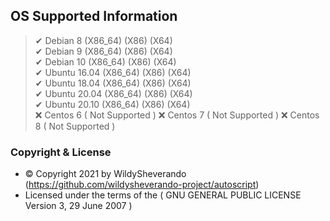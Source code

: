 
## OS Supported Information

> ✔ Debian 8 (X86_64) (X86) (X64)<br>
> ✔ Debian 9 (X86_64) (X86) (X64)<br>
> ✔ Debian 10 (X86_64) (X86) (X64)<br>
> ✔ Ubuntu 16.04 (X86_64) (X86) (X64)<br>
> ✔ Ubuntu 18.04 (X86_64) (X86) (X64)<br>
> ✔ Ubuntu 20.04 (X86_64) (X86) (X64)<br>
> ✔ Ubuntu 20.10 (X86_64) (X86) (X64)<br>
> ❌ Centos 6 ( Not Supported )
> ❌ Centos 7 ( Not Supported )
> ❌ Centos 8 ( Not Supported ) 

### Copyright & License 

* © Copyright 2021 by WildySheverando (https://github.com/wildysheverando-project/autoscript) 
* Licensed under the terms of the ( GNU GENERAL PUBLIC LICENSE Version 3, 29 June 2007 )
